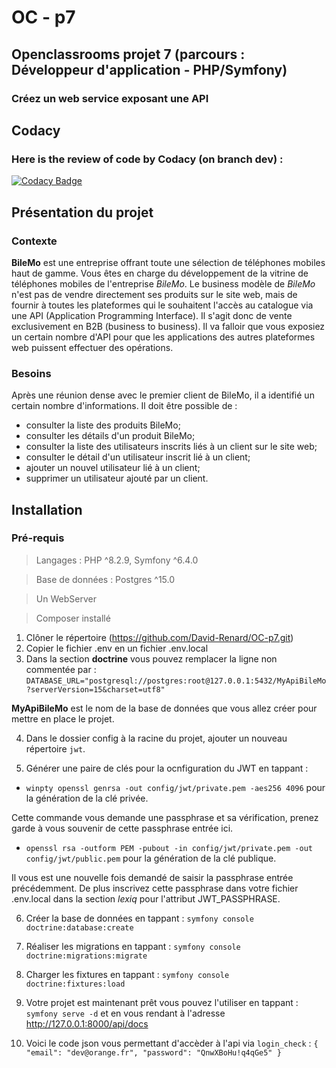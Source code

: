 # OC - p7

## Openclassrooms projet 7 (parcours : Développeur d'application - PHP/Symfony)

### Créez un web service exposant une API

## Codacy
### Here is the review of code by Codacy (on branch dev) :
[![Codacy Badge](https://app.codacy.com/project/badge/Grade/b633a86fb7c94242987df46f23d6dc95)](https://app.codacy.com/gh/David-Renard/OC-p7/dashboard?utm_source=gh&utm_medium=referral&utm_content=&utm_campaign=Badge_grade)

## Présentation du projet
### Contexte
__BileMo__ est une entreprise offrant toute une sélection de téléphones mobiles haut de gamme. Vous êtes en charge du 
développement de la vitrine de téléphones mobiles de l'entreprise _BileMo_. Le business modèle de _BileMo_ n'est pas de 
vendre directement ses produits sur le site web, mais de fournir à toutes les plateformes qui le souhaitent l'accès au 
catalogue via une API (Application Programming Interface). Il s'agit donc de vente exclusivement en B2B (business to 
business).
Il va falloir que vous exposiez un certain nombre d'API pour que les applications des autres plateformes web puissent 
effectuer des opérations.

### Besoins
Après une réunion dense avec le premier client de BileMo, il a identifié un certain nombre d'informations. Il doit être 
possible de :
*   consulter la liste des produits BileMo;
*   consulter les détails d'un produit BileMo;
*   consulter la liste des utilisateurs inscrits liés à un client sur le site web;
*   consulter le détail d'un utilisateur inscrit lié à un client;
*   ajouter un nouvel utilisateur lié à un client;
*   supprimer un utilisateur ajouté par un client.

## Installation
### Pré-requis
> Langages : PHP ^8.2.9, Symfony ^6.4.0

> Base de données : Postgres ^15.0

> Un WebServer

> Composer installé

1. Clôner le répertoire (https://github.com/David-Renard/OC-p7.git)
2. Copier le fichier .env en un fichier .env.local
3. Dans la section __doctrine__ vous pouvez remplacer la ligne non commentée par :
`DATABASE_URL="postgresql://postgres:root@127.0.0.1:5432/MyApiBileMo?serverVersion=15&charset=utf8"`

__MyApiBileMo__ est le nom de la base de données que vous allez créer pour mettre en place le projet.

4. Dans le dossier config à la racine du projet, ajouter un nouveau répertoire `jwt`.

5. Générer une paire de clés pour la ocnfiguration du JWT en tappant :

 * `winpty openssl genrsa -out config/jwt/private.pem -aes256 4096`
pour la génération de la clé privée. 

Cette commande vous demande une passphrase et sa vérification, prenez garde à vous souvenir de cette passphrase entrée 
ici.
 * `openssl rsa -outform PEM -pubout -in config/jwt/private.pem -out config/jwt/public.pem` pour la génération de la clé 
publique.

Il vous est une nouvelle fois demandé de saisir la passphrase entrée précédemment.
De plus inscrivez cette passphrase dans votre fichier .env.local dans la section _lexiq_ pour l'attribut JWT_PASSPHRASE.
 
6. Créer la base de données en tappant : `symfony console doctrine:database:create`
 
7. Réaliser les migrations en tappant : `symfony console doctrine:migrations:migrate`
  
8. Charger les fixtures en tappant : `symfony console doctrine:fixtures:load`

9. Votre projet est maintenant prêt vous pouvez l'utiliser en tappant : `symfony serve -d` et en vous rendant à 
l'adresse http://127.0.0.1:8000/api/docs
10. Voici le code json vous permettant d'accèder à l'api via `login_check` :
    `{
    "email": "dev@orange.fr",
    "password": "QnwXBoHu!q4qGe5"
    }`
